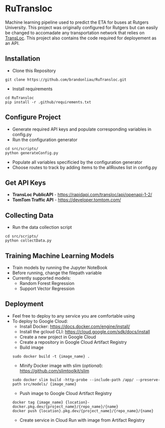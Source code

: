 # RuTransloc
Machine learning pipeline used to predict the ETA for buses at Rutgers University. This project was originally configured for Rutgers but can easily be changed to accomadate any transportation network that relies on [TransLoc](https://transloc.com/). This project also contains the code required for deployement as an API.

## Installation
- Clone this Repository
```
git clone https://github.com/brandonliau/RuTransloc.git
```
- Install requirements
```
cd RuTransloc
pip install -r .github/requirements.txt
```

## Configure Project
- Generate required API keys and populate corresponding variables in config.py
- Run the configuration generator
```
cd src/scripts/
python generateConfig.py
```
- Populate all variables specificied by the configuration generator
- Choose routes to track by adding items to the allRoutes list in config.py

## Get API Keys
- **TransLoc PublicAPI** - https://rapidapi.com/transloc/api/openapi-1-2/
- **TomTom Traffic API** - https://developer.tomtom.com/

## Collecting Data
- Run the data collection script
```
cd src/scripts/
python collectData.py
```

## Training Machine Learning Models
- Train models by running the Jupyter NoteBook
- Before running, change the filepath variable
- Currently supported models:
    - Random Forest Regression
    - Support Vector Regression

## Deployment
- Feel free to deploy to any service you are comfortable using
- To deploy to Google Cloud:
    - Install Docker: https://docs.docker.com/engine/install/
    - Install the gcloud CLI: https://cloud.google.com/sdk/docs/install
    - Create a new project in Google Cloud
    - Create a repository in Google Cloud Artifact Registry
    - Build image
    ```
    sudo docker build -t {image_name} .
    ```
    - Minify Docker image with slim (*optional*): https://github.com/slimtoolkit/slim
    ```
    sudo docker slim build -http-probe --include-path /app/ --preserve-path src/models/ {image_name}
    ```
    - Push image to Google Cloud Artifact Registry
    ```
    docker tag {image_name} {location}-docker.pkg.dev/{project_name}/{repo_name}/{name}
    docker push {location}.pkg.dev/{project_name}/{repo_name}/{name}
    ```
    - Create service in Cloud Run with image from Artifact Registry